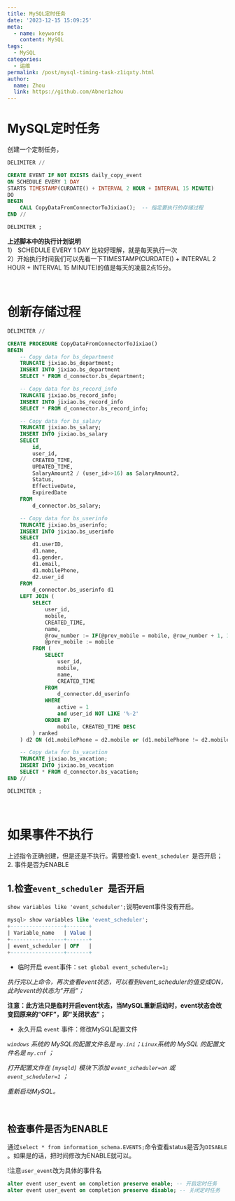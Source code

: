 ```yaml
---
title: MySQL定时任务
date: '2023-12-15 15:09:25'
meta:
  - name: keywords
    content: MySQL
tags:
  - MySQL
categories:
  - 运维
permalink: /post/mysql-timing-task-z1iqxty.html
author:
  name: Zhou
  link: https://github.com/Abner1zhou
---
```



<!-- more -->


# MySQL定时任务

创建一个定制任务，

```sql
DELIMITER //

CREATE EVENT IF NOT EXISTS daily_copy_event
ON SCHEDULE EVERY 1 DAY
STARTS TIMESTAMP(CURDATE() + INTERVAL 2 HOUR + INTERVAL 15 MINUTE)
DO
BEGIN
    CALL CopyDataFromConnectorToJixiao();  -- 指定要执行的存储过程
END //

DELIMITER ;

```

<span style="font-weight: bold;" data-type="strong">上述脚本中的执行计划说明</span>  
1） SCHEDULE EVERY 1 DAY 比较好理解，就是每天执行一次  
2）开始执行时间我们可以先看一下TIMESTAMP(CURDATE() + INTERVAL 2 HOUR + INTERVAL 15 MINUTE)的值是每天的凌晨2点15分。

‍

# 创新存储过程

```sql
DELIMITER //

CREATE PROCEDURE CopyDataFromConnectorToJixiao()
BEGIN
    -- Copy data for bs_department
    TRUNCATE jixiao.bs_department;
    INSERT INTO jixiao.bs_department
    SELECT * FROM d_connector.bs_department;

    -- Copy data for bs_record_info
    TRUNCATE jixiao.bs_record_info;
    INSERT INTO jixiao.bs_record_info
    SELECT * FROM d_connector.bs_record_info;

    -- Copy data for bs_salary
    TRUNCATE jixiao.bs_salary;
    INSERT INTO jixiao.bs_salary
    SELECT
        id,
        user_id,
        CREATED_TIME,
        UPDATED_TIME,
        SalaryAmount2 / (user_id>>16) as SalaryAmount2,
        Status,
        EffectiveDate,
        ExpiredDate
    FROM
        d_connector.bs_salary;

    -- Copy data for bs_userinfo
    TRUNCATE jixiao.bs_userinfo;
    INSERT INTO jixiao.bs_userinfo
    SELECT
        d1.userID,
        d1.name,
        d1.gender,
        d1.email,
        d1.mobilePhone,
        d2.user_id
    FROM
        d_connector.bs_userinfo d1
    LEFT JOIN (
        SELECT
            user_id,
            mobile,
            CREATED_TIME,
            name,
            @row_number := IF(@prev_mobile = mobile, @row_number + 1, 1) AS RowNum,
            @prev_mobile := mobile
        FROM (
            SELECT
                user_id,
                mobile,
                name,
                CREATED_TIME
            FROM
                d_connector.dd_userinfo
            WHERE
                active = 1
                and user_id NOT LIKE '%-2'
            ORDER BY
                mobile, CREATED_TIME DESC
        ) ranked
    ) d2 ON (d1.mobilePhone = d2.mobile or (d1.mobilePhone != d2.mobile and d1.name = d2.name)) AND d2.RowNum = 1;

    -- Copy data for bs_vacation
    TRUNCATE jixiao.bs_vacation;
    INSERT INTO jixiao.bs_vacation
    SELECT * FROM d_connector.bs_vacation;
END //

DELIMITER ;

```

‍

# 如果事件不执行

上述指令正确创建，但是还是不执行。需要检查1. `event_scheduler `​是否开启；2. 事件是否为ENABLE

## 1.检查`event_scheduler `​是否开启

`show variables like 'event_scheduler';`​ 说明event事件没有开启。

```sql
mysql> show variables like 'event_scheduler';
+-----------------+-------+
| Variable_name   | Value |
+-----------------+-------+
| event_scheduler | OFF   |
+-----------------+-------+
```

* 临时开启 `event`​ 事件：`set global event_scheduler=1;`​

*执行完以上命令，再次查看event状态，可以看到event_scheduler的值变成ON，此时event的状态为“开启”；*

<span style="font-weight: bold;" data-type="strong">注意：此方法只是临时开启event状态，当MySQL重新启动时，event状态会改变回原来的“OFF”，即“关闭状态”；</span>

* 永久开启 `event`​ 事件：修改MySQL配置文件

*`windows`*​ *系统的 MySQL的配置文件名是* *`my.ini`*​  *；*​*`Linux`*​*系统的 MySQL 的配置文件名是* *`my.cnf`*​ *；*

*打开配置文件在*  *`[mysqld]`* ​ *模块下添加* *`event_scheduler=on`*​ *或* *`event_scheduler=1`*​ *；*

*重新启动MySQL。*

‍

## 检查事件是否为ENABLE

通过`select * from information_schema.EVENTS;`​命令查看status是否为`DISABLE`​。如果是的话，把时间修改为ENABLE就可以。

!注意`user_event`​改为具体的事件名

```sql
alter event user_event on completion preserve enable; -- 开启定时任务
alter event user_event on completion preserve disable; -- 关闭定时任务

```

‍
